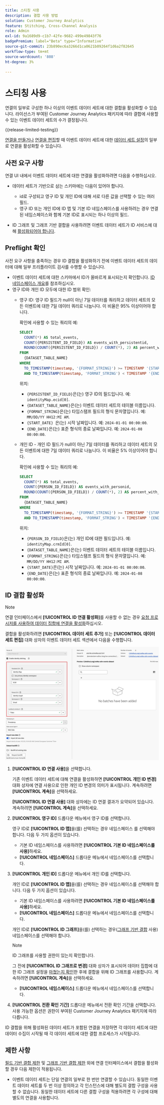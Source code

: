 ```yaml
---
title: 스티칭 사용
description: 결합 사용 방법
solution: Customer Journey Analytics
feature: Stitching, Cross-Channel Analysis
role: Admin
exl-id: 9a1689d9-c1b7-42fe-9682-499e49843f76
badgePremium: label="Beta" type="Informative"
source-git-commit: 23b890ec6a3266d1ca0621b09264f1d6a2f82645
workflow-type: tm+mt
source-wordcount: '808'
ht-degree: 3%

---
```


# 스티칭 사용

연결의 일부로 구성한 하나 이상의 이벤트 데이터 세트에 대한 결합을 활성화할 수 있습니다. 라이선스가 부여된 Customer Journey Analytics 패키지에 따라 결합에 사용할 수 있는 이벤트 데이터 세트의 수가 결정됩니다.

{{release-limited-testing}}

[연결을 만들거나](/help/connections/create-connection.md#dataset-settings) [연결을 편집](/help/connections/create-connection.md)할 때 이벤트 데이터 세트에 대한 [데이터 세트 설정](/help/connections/manage-connections.md#edit-a-connection)의 일부로 연결을 활성화할 수 있습니다.

## 사전 요구 사항

연결 UI 내에서 이벤트 데이터 세트에 대한 연결을 활성화하려면 다음을 수행하십시오.

* 데이터 세트가 기반으로 삼는 스키마에는 다음이 있어야 합니다.

   * id로 구성되고 영구 ID 및 개인 ID에 대해 서로 다른 값을 선택할 수 있는 여러 필드.
   * 영구 ID 또는 개인 ID에 ID 맵 및 기본 ID 네임스페이스를 사용하려는 경우 연결된 네임스페이스와 함께 기본 ID로 표시되는 하나 이상의 필드.

* ID 그래프 및 그래프 기반 결합을 사용하려면 이벤트 데이터 세트가 ID 서비스에 대해 [활성화되어야 합니다](/help/stitching/faq.md#enable-a-dataset-for-the-identity-service).


## Preflight 확인

사전 요구 사항을 충족하는 경우 ID 결합을 활성화하기 전에 이벤트 데이터 세트의 데이터에 대해 일부 프리플라이트 검사를 수행할 수 있습니다.

* 이벤트 데이터 세트에 대한 스키마에서 ID가 올바르게 표시되는지 확인합니다. [ID 네임스페이스 개요](https://experienceleague.adobe.com/ko/docs/experience-platform/identity/features/namespaces)를 참조하십시오.
* 영구 ID와 개인 ID 모두에 대한 ID 범위 확인:
   * 영구 ID: 영구 ID 필드가 null이 아닌 7일 데이터를 쿼리하고 데이터 세트의 모든 이벤트에 대한 7일 데이터 쿼리로 나눕니다. 이 비율은 95% 이상이어야 합니다.

     확인에 사용할 수 있는 쿼리의 예:

     ```sql
     SELECT
       COUNT(*) AS total_events,
       COUNT({PERSISTENT_ID_FIELD}) AS events_with_persistentid,
       ROUND(COUNT({PERSISTENT_ID_FIELD}) / COUNT(*), 2) AS percent_with_persistentid_not_null
     FROM 
       {DATASET_TABLE_NAME}
     WHERE
       TO_TIMESTAMP(timestamp, '{FORMAT_STRING}') >= TIMESTAMP '{START_DATE}'
       AND TO_TIMESTAMP(timestamp, 'FORMAT_STRING') < TIMESTAMP '{END_DATE}';
     ```

     위치:

      * `{PERSISTENT_ID_FIELD}`은(는) 영구 ID의 필드입니다. 예: `identityMap.ecid[0]`.
      * `{DATASET_TABLE_NAME}`은(는) 이벤트 데이터 세트의 테이블 이름입니다.
      * `{FORMAT_STRING}`은(는) 타임스탬프 필드의 형식 문자열입니다. 예: `MM/DD/YY HH12:MI AM`.
      * `{START_DATE} `은(는) 시작 날짜입니다. 예: `2024-01-01 00:00:00`.
      * `{END_DATE}`은(는) 표준 형식의 종료 날짜입니다. 예: `2024-01-08 00:00:00`.


   * 개인 ID - 개인 ID 필드가 null이 아닌 7일 데이터를 쿼리하고 데이터 세트의 모든 이벤트에 대한 7일 데이터 쿼리로 나눕니다. 이 비율은 5% 이상이어야 합니다.

     확인에 사용할 수 있는 쿼리의 예:

     ```sql
     SELECT
       COUNT(*) AS total_events,
       COUNT({PERSON_ID_FIELD}) AS events_with_personid,
       ROUND(COUNT({PERSON_ID_FIELD}) / COUNT(*), 2) AS percent_with_personid_not_null
     FROM 
       {DATASET_TABLE_NAME}
     WHERE
       TO_TIMESTAMP(timestamp, '{FORMAT_STRING}') >= TIMESTAMP '{START_DATE}'
       AND TO_TIMESTAMP(timestamp, 'FORMAT_STRING') < TIMESTAMP '{END_DATE}';
     ```

     위치:

      * `{PERSON_ID_FIELD}`은(는) 개인 ID에 대한 필드입니다. 예: `identityMap.crmId[0]`.
      * `{DATASET_TABLE_NAME}`은(는) 이벤트 데이터 세트의 테이블 이름입니다.
      * `{FORMAT_STRING}`은(는) 타임스탬프 필드의 형식 문자열입니다. 예: `MM/DD/YY HH12:MI AM`.
      * `{START_DATE}`은(는) 시작 날짜입니다. 예: `2024-01-01 00:00:00`.
      * `{END_DATE}`은(는) 표준 형식의 종료 날짜입니다. 예: `2024-01-08 00:00:00`.



## ID 결합 활성화

>[!NOTE]
>
>연결 인터페이스에서 **[!UICONTROL ID 연결 활성화]**&#x200B;를 사용할 수 없는 경우 [요청 프로시저를 사용하여 데이터 집합에 연결을 활성화](/help/stitching/use-stitching.md)하십시오.



결합을 활성화하려면 **[!UICONTROL 데이터 세트 추가]** 또는 **[!UICONTROL 데이터 세트 편집]** 대화 상자의 이벤트 데이터 세트 섹션에서 다음을 수행합니다.

![ID 결합을 활성화할 때 ID 결합 옵션](assets/identity-stitching-ui.png)

1. **[!UICONTROL ID 연결 사용]**&#x200B;을 선택합니다.

   기존 이벤트 데이터 세트에 대해 연결을 활성화하면 **[!UICONTROL 개인 ID 변경]** 대화 상자에 연결 사용으로 인한 개인 ID 변경의 의미가 표시됩니다. 계속하려면 **[!UICONTROL 계속]**&#x200B;을 선택하세요.

   **[!UICONTROL ID 연결 사용]** 대화 상자에는 ID 연결 결과가 요약되어 있습니다. 계속하려면 **[!UICONTROL 계속]**&#x200B;을 선택하세요.

1. **[!UICONTROL 영구 ID]** 드롭다운 메뉴에서 영구 ID를 선택합니다.

   영구 ID로 **[!UICONTROL ID 맵]**&#x200B;을(를) 선택하는 경우 네임스페이스 를 선택해야 합니다. 다음 두 가지 옵션이 있습니다.

   * 기본 ID 네임스페이스를 사용하려면 **[!UICONTROL 기본 ID 네임스페이스를 사용]**&#x200B;하세요.
   * **[!UICONTROL 네임스페이스]** 드롭다운 메뉴에서 네임스페이스를 선택합니다.

1. **[!UICONTROL 개인 ID]** 드롭다운 메뉴에서 개인 ID를 선택합니다.

   개인 ID로 **[!UICONTROL ID 맵]**&#x200B;을(를) 선택하는 경우 네임스페이스를 선택해야 합니다. 다음 두 가지 옵션이 있습니다.

   * 기본 ID 네임스페이스를 사용하려면 **[!UICONTROL 기본 ID 네임스페이스를 사용]**&#x200B;하세요.
   * **[!UICONTROL 네임스페이스]** 드롭다운 메뉴에서 네임스페이스를 선택합니다.


   개인 ID로 **[!UICONTROL ID 그래프]**&#x200B;을(를) 선택하는 경우([그래프 기반 결합](/help/stitching/gbs.md) 사용) 네임스페이스를 선택해야 합니다.

   >[!NOTE]
   >
   >ID 그래프를 사용할 권한이 있는지 확인합니다.
   >

   그 전에 **[!UICONTROL ID 그래프로 변경]** 대화 상자가 표시되어 데이터 집합에 대한 ID 그래프 설정을 [마쳤는지 확인](/help/stitching/faq.md#enable-a-dataset-for-the-identity-service)한 후에 결합을 위해 ID 그래프를 사용합니다. 계속하려면 **[!UICONTROL 계속]**&#x200B;을 선택하세요.

   * **[!UICONTROL 네임스페이스]** 드롭다운 메뉴에서 네임스페이스를 선택합니다.


1. **[!UICONTROL 전환 확인 기간]** 드롭다운 메뉴에서 전환 확인 기간을 선택합니다. 사용 가능한 옵션은 권한이 부여된 Customer Journey Analytics 패키지에 따라 다릅니다.

ID 결합을 위해 활성화된 데이터 세트가 포함된 연결을 저장하면 각 데이터 세트에 대한 데이터 수집이 시작될 때 각 데이터 세트에 대한 결합 프로세스가 시작됩니다.

## 제한 사항

[필드 기반 결합 제한](/help/stitching/fbs.md#limitations) 및 [그래프 기반 결합 제한](/help/stitching/gbs.md#limitations) 외에 연결 인터페이스에서 결합을 활성화할 경우 다음 제한이 적용됩니다.

* 이벤트 데이터 세트는 단일 연결의 일부로 한 번만 연결할 수 있습니다. 동일한 이벤트 데이터 세트를 두 번 이상 정의하고 각 인스턴스에 대해 별도의 결합 구성을 사용할 수 없습니다. 동일한 데이터 세트에 다른 결합 구성을 적용하려면 각 구성에 대해 별도의 연결을 사용합니다.

